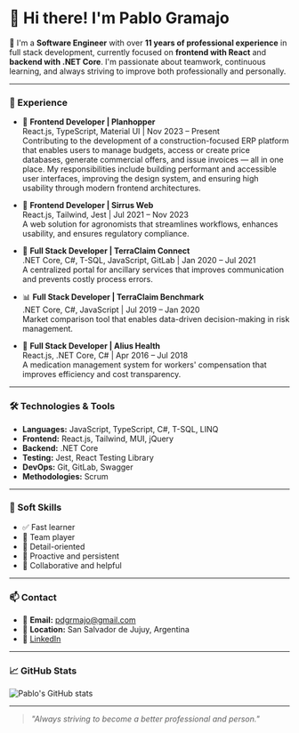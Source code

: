 # 👋 Hi there! I'm Pablo Gramajo

🎯 I'm a **Software Engineer** with over **11 years of professional experience** in full stack development, currently focused on **frontend with React** and **backend with .NET Core**. I'm passionate about teamwork, continuous learning, and always striving to improve both professionally and personally.

---

### 💼 Experience

- 🚀 **Frontend Developer | Planhopper**  
  React.js, TypeScript, Material UI | Nov 2023 – Present  
  Contributing to the development of a construction-focused ERP platform that enables users to manage budgets, access or create price databases, generate commercial offers, and issue invoices — all in one place. My responsibilities include building performant and accessible user interfaces, improving the design system, and ensuring high usability through modern frontend architectures.

- 🧠 **Frontend Developer | Sirrus Web**  
  React.js, Tailwind, Jest | Jul 2021 – Nov 2023  
  A web solution for agronomists that streamlines workflows, enhances usability, and ensures regulatory compliance.

- 🔄 **Full Stack Developer | TerraClaim Connect**  
  .NET Core, C#, T-SQL, JavaScript, GitLab | Jan 2020 – Jul 2021  
  A centralized portal for ancillary services that improves communication and prevents costly process errors.

- 📊 **Full Stack Developer | TerraClaim Benchmark**  
  .NET Core, C#, JavaScript | Jul 2019 – Jan 2020  
  Market comparison tool that enables data-driven decision-making in risk management.

- 💊 **Full Stack Developer | Alius Health**  
  React.js, .NET Core, C# | Apr 2016 – Jul 2018  
  A medication management system for workers' compensation that improves efficiency and cost transparency.

---

### 🛠️ Technologies & Tools

- **Languages:** JavaScript, TypeScript, C#, T-SQL, LINQ
- **Frontend:** React.js, Tailwind, MUI, jQuery
- **Backend:** .NET Core
- **Testing:** Jest, React Testing Library
- **DevOps:** Git, GitLab, Swagger
- **Methodologies:** Scrum

---

### 🌱 Soft Skills

- ✅ Fast learner
- 🤝 Team player
- 🧩 Detail-oriented
- 🚀 Proactive and persistent
- 🙌 Collaborative and helpful

---

### 📫 Contact

- 📧 **Email:** pdgrmajo@gmail.com
- 📍 **Location:** San Salvador de Jujuy, Argentina
- 💼 [LinkedIn](https://www.linkedin.com/in/pablo-gramajo/)

---

### 📈 GitHub Stats

![Pablo's GitHub stats](https://github-readme-stats.vercel.app/api?username=pdgramajo&show_icons=true&theme=github_dark)

---

> _"Always striving to become a better professional and person."_
